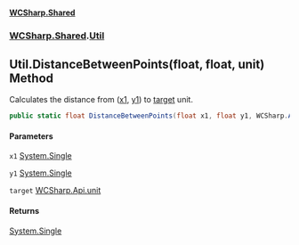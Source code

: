 #### [WCSharp.Shared](README.md 'README')
### [WCSharp.Shared](WCSharp.Shared.md 'WCSharp.Shared').[Util](WCSharp.Shared.Util.md 'WCSharp.Shared.Util')

## Util.DistanceBetweenPoints(float, float, unit) Method

Calculates the distance from ([x1](WCSharp.Shared.Util.DistanceBetweenPoints(float,float,WCSharp.Api.unit).md#WCSharp.Shared.Util.DistanceBetweenPoints(float,float,WCSharp.Api.unit).x1 'WCSharp.Shared.Util.DistanceBetweenPoints(float, float, WCSharp.Api.unit).x1'), [y1](WCSharp.Shared.Util.DistanceBetweenPoints(float,float,WCSharp.Api.unit).md#WCSharp.Shared.Util.DistanceBetweenPoints(float,float,WCSharp.Api.unit).y1 'WCSharp.Shared.Util.DistanceBetweenPoints(float, float, WCSharp.Api.unit).y1')) to [target](WCSharp.Shared.Util.DistanceBetweenPoints(float,float,WCSharp.Api.unit).md#WCSharp.Shared.Util.DistanceBetweenPoints(float,float,WCSharp.Api.unit).target 'WCSharp.Shared.Util.DistanceBetweenPoints(float, float, WCSharp.Api.unit).target') unit.

```csharp
public static float DistanceBetweenPoints(float x1, float y1, WCSharp.Api.unit target);
```
#### Parameters

<a name='WCSharp.Shared.Util.DistanceBetweenPoints(float,float,WCSharp.Api.unit).x1'></a>

`x1` [System.Single](https://docs.microsoft.com/en-us/dotnet/api/System.Single 'System.Single')

<a name='WCSharp.Shared.Util.DistanceBetweenPoints(float,float,WCSharp.Api.unit).y1'></a>

`y1` [System.Single](https://docs.microsoft.com/en-us/dotnet/api/System.Single 'System.Single')

<a name='WCSharp.Shared.Util.DistanceBetweenPoints(float,float,WCSharp.Api.unit).target'></a>

`target` [WCSharp.Api.unit](https://docs.microsoft.com/en-us/dotnet/api/WCSharp.Api.unit 'WCSharp.Api.unit')

#### Returns
[System.Single](https://docs.microsoft.com/en-us/dotnet/api/System.Single 'System.Single')
